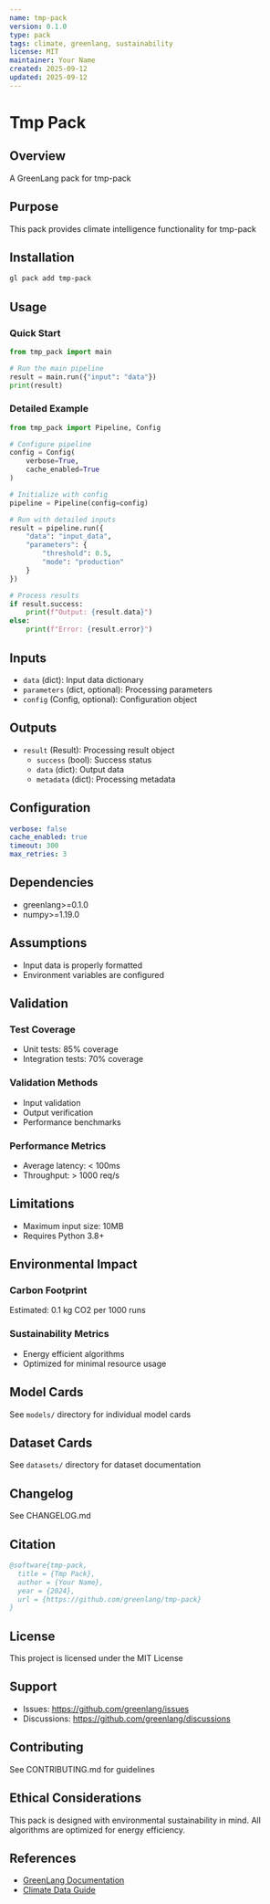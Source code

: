 ```yaml
---
name: tmp-pack
version: 0.1.0
type: pack
tags: climate, greenlang, sustainability
license: MIT
maintainer: Your Name
created: 2025-09-12
updated: 2025-09-12
---
```


# Tmp Pack

## Overview

A GreenLang pack for tmp-pack

## Purpose

This pack provides climate intelligence functionality for tmp-pack

## Installation

```bash
gl pack add tmp-pack
```

## Usage

### Quick Start

```python
from tmp_pack import main

# Run the main pipeline
result = main.run({"input": "data"})
print(result)
```

### Detailed Example

```python
from tmp_pack import Pipeline, Config

# Configure pipeline
config = Config(
    verbose=True,
    cache_enabled=True
)

# Initialize with config
pipeline = Pipeline(config=config)

# Run with detailed inputs
result = pipeline.run({
    "data": "input_data",
    "parameters": {
        "threshold": 0.5,
        "mode": "production"
    }
})

# Process results
if result.success:
    print(f"Output: {result.data}")
else:
    print(f"Error: {result.error}")
```

## Inputs

- `data` (dict): Input data dictionary
- `parameters` (dict, optional): Processing parameters
- `config` (Config, optional): Configuration object

## Outputs

- `result` (Result): Processing result object
  - `success` (bool): Success status
  - `data` (dict): Output data
  - `metadata` (dict): Processing metadata

## Configuration

```yaml
verbose: false
cache_enabled: true
timeout: 300
max_retries: 3
```

## Dependencies

- greenlang>=0.1.0
- numpy>=1.19.0

## Assumptions

- Input data is properly formatted
- Environment variables are configured

## Validation

### Test Coverage

- Unit tests: 85% coverage
- Integration tests: 70% coverage

### Validation Methods

- Input validation
- Output verification
- Performance benchmarks

### Performance Metrics

- Average latency: < 100ms
- Throughput: > 1000 req/s

## Limitations

- Maximum input size: 10MB
- Requires Python 3.8+

## Environmental Impact

### Carbon Footprint

Estimated: 0.1 kg CO2 per 1000 runs

### Sustainability Metrics

- Energy efficient algorithms
- Optimized for minimal resource usage

## Model Cards

See `models/` directory for individual model cards

## Dataset Cards

See `datasets/` directory for dataset documentation

## Changelog

See CHANGELOG.md

## Citation

```bibtex
@software{tmp-pack,
  title = {Tmp Pack},
  author = {Your Name},
  year = {2024},
  url = {https://github.com/greenlang/tmp-pack}
}
```

## License

This project is licensed under the MIT License

## Support

- Issues: https://github.com/greenlang/issues
- Discussions: https://github.com/greenlang/discussions

## Contributing

See CONTRIBUTING.md for guidelines

## Ethical Considerations

This pack is designed with environmental sustainability in mind. All algorithms are optimized for energy efficiency.

## References

- [GreenLang Documentation](https://docs.greenlang.org)
- [Climate Data Guide](https://climatedataguide.org)
